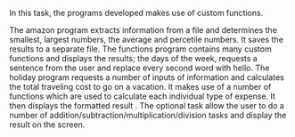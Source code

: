 In this task, the programs developed makes use of custom functions.

The amazon program extracts information from a file and determines the smallest, largest numbers, the average and percetile numbers. It saves the results to a separate file.
The functions program contains many custom functions and displays the results; the days of the week, requests a sentence from the user and replace every second word with hello.
The holiday program requests a number of inputs of information and calculates the total traveling cost to go on a vacation. It makes use of a number of functions which are used to calculate each individual type of expense. It then displays the formatted result .
The optional task allow the user to do a number of addition/subtraction/multiplication/division tasks and display the result on the screen.
